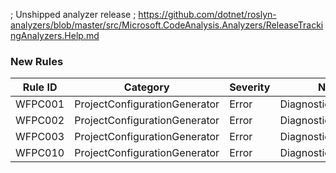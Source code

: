 ﻿; Unshipped analyzer release
; https://github.com/dotnet/roslyn-analyzers/blob/master/src/Microsoft.CodeAnalysis.Analyzers/ReleaseTrackingAnalyzers.Help.md

### New Rules
Rule ID | Category | Severity | Notes
--------|----------|----------|-------
WFPC001 | ProjectConfigurationGenerator | Error | DiagnosticDescriptors
WFPC002 | ProjectConfigurationGenerator | Error | DiagnosticDescriptors
WFPC003 | ProjectConfigurationGenerator | Error | DiagnosticDescriptors
WFPC010 | ProjectConfigurationGenerator | Error | DiagnosticDescriptors
